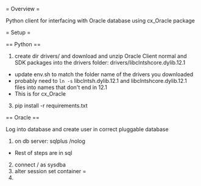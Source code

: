 = Overview =

Python client for interfacing with Oracle database using cx_Oracle package


= Setup =

== Python ==

1. create dir drivers/ and download and unzip Oracle Client normal and SDK packages into the drivers folder: drivers/libclntshcore.dylib.12.1
  * update env.sh to match the folder name of the drivers you downloaded
  * probably need to `ln -s` libclntsh.dylib.12.1 and libclntshcore.dylib.12.1 files into names that don't end in 12.1
  * This is for cx_Oracle
3. pip install -r requirements.txt

== Oracle ==

Log into database and create user in correct pluggable database

1. on db server: sqlplus /nolog
  * Rest of steps are in sql
2. connect / as sysdba
3. alter session set container = <pdb name>
4. <Create user and set permissions>